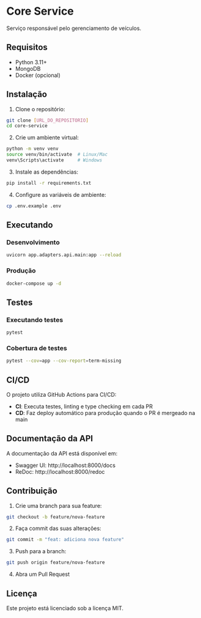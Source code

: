 # Core Service

Serviço responsável pelo gerenciamento de veículos.

## Requisitos

- Python 3.11+
- MongoDB
- Docker (opcional)

## Instalação

1. Clone o repositório:
```bash
git clone [URL_DO_REPOSITORIO]
cd core-service
```

2. Crie um ambiente virtual:
```bash
python -m venv venv
source venv/bin/activate  # Linux/Mac
venv\Scripts\activate     # Windows
```

3. Instale as dependências:
```bash
pip install -r requirements.txt
```

4. Configure as variáveis de ambiente:
```bash
cp .env.example .env
```

## Executando

### Desenvolvimento
```bash
uvicorn app.adapters.api.main:app --reload
```

### Produção
```bash
docker-compose up -d
```

## Testes

### Executando testes
```bash
pytest
```

### Cobertura de testes
```bash
pytest --cov=app --cov-report=term-missing
```

## CI/CD

O projeto utiliza GitHub Actions para CI/CD:

- **CI**: Executa testes, linting e type checking em cada PR
- **CD**: Faz deploy automático para produção quando o PR é mergeado na main

## Documentação da API

A documentação da API está disponível em:
- Swagger UI: http://localhost:8000/docs
- ReDoc: http://localhost:8000/redoc

## Contribuição

1. Crie uma branch para sua feature:
```bash
git checkout -b feature/nova-feature
```

2. Faça commit das suas alterações:
```bash
git commit -m "feat: adiciona nova feature"
```

3. Push para a branch:
```bash
git push origin feature/nova-feature
```

4. Abra um Pull Request

## Licença

Este projeto está licenciado sob a licença MIT.